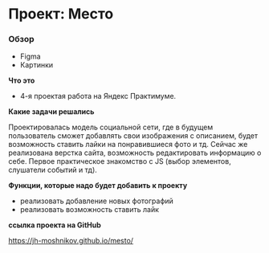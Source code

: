 # Проект: Место

### Обзор

* Figma
* Картинки

**Что это**

* 4-я проектая работа на Яндекс Практимуме.

**Какие задачи решались**

Проектировалась модель социальной сети, где в будущем пользователь сможет добавлять свои изображения с описанием, будет возможность ставить лайки на понравившиеся фото и тд. Сейчас же реализована верстка сайта, возможность редактировать информацию о себе. Первое практическое знакомство с JS (выбор элементов, слушатели событий и тд).

**Функции, которые надо будет добавить к проекту**

* реализовать добавление новых фотографий
* реализовать возможность ставить лайк

**ссылка проекта на GitHub**

https://jh-moshnikov.github.io/mesto/
